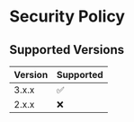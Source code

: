 # Security Policy

## Supported Versions

| Version | Supported          |
| ------- | ------------------ |
|   3.x.x   | :white_check_mark: |
|   2.x.x   | :x:                |
